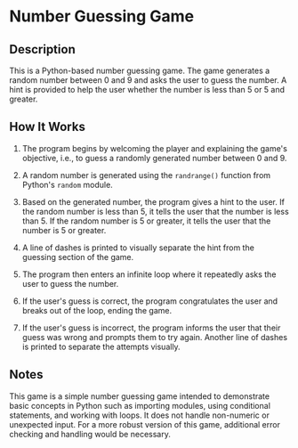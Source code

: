 # Number Guessing Game

## Description

This is a Python-based number guessing game. The game generates a random number between 0 and 9 and asks the user to guess the number. A hint is provided to help the user whether the number is less than 5 or 5 and greater.

## How It Works

1. The program begins by welcoming the player and explaining the game's objective, i.e., to guess a randomly generated number between 0 and 9.

2. A random number is generated using the `randrange()` function from Python's `random` module.

3. Based on the generated number, the program gives a hint to the user. If the random number is less than 5, it tells the user that the number is less than 5. If the random number is 5 or greater, it tells the user that the number is 5 or greater.

4. A line of dashes is printed to visually separate the hint from the guessing section of the game.

5. The program then enters an infinite loop where it repeatedly asks the user to guess the number.

6. If the user's guess is correct, the program congratulates the user and breaks out of the loop, ending the game.

7. If the user's guess is incorrect, the program informs the user that their guess was wrong and prompts them to try again. Another line of dashes is printed to separate the attempts visually.

## Notes

This game is a simple number guessing game intended to demonstrate basic concepts in Python such as importing modules, using conditional statements, and working with loops. It does not handle non-numeric or unexpected input. For a more robust version of this game, additional error checking and handling would be necessary.